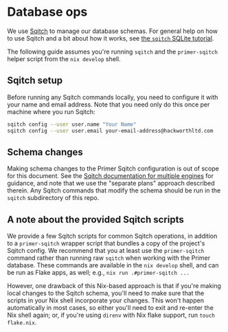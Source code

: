# Database ops

We use [Sqitch](https://sqitch.org/about/) to manage our database
schemas. For general help on how to use Sqitch and a bit about how it
works, see [the `sqitch` SQLite
tutorial](https://sqitch.org/docs/manual/sqitchtutorial-sqlite/).

The following guide assumes you're running `sqitch` and the
`primer-sqitch` helper script from the `nix develop` shell.

## Sqitch setup

Before running any Sqitch commands locally, you need to configure it
with your name and email address. Note that you need only do this once
per machine where you run Sqitch:

```sh
sqitch config --user user.name "Your Name"
sqitch config --user user.email your-email-address@hackworthltd.com
```

## Schema changes

Making schema changes to the Primer Sqitch configuration is out of
scope for this document. See the [Sqitch documentation for multiple
engines](https://sqitch.org/docs/manual/sqitch-configuration/#separate-plans)
for guidance, and note that we use the "separate plans" approach
described therein. Any Sqitch commands that modify the schema should
be run in the `sqitch` subdirectory of this repo.

## A note about the provided Sqitch scripts

We provide a few Sqitch scripts for common Sqitch operations, in
addition to a `primer-sqitch` wrapper script that bundles a copy of
the project's Sqitch config. We recommend that you at least use the
`primer-sqitch` command rather than running raw `sqitch` when working
with the Primer database. These commands are available in the `nix develop`
shell, and can be run as Flake apps, as well; e.g., `nix run .#primer-sqitch ...`

However, one drawback of this Nix-based approach is that if you're
making local changes to the Sqitch schema, you'll need to make sure
that the scripts in your Nix shell incorporate your changes. This
won't happen automatically in most cases, so either you'll need to
exit and re-enter the Nix shell again; or, if you're using `direnv`
with Nix flake support, run `touch flake.nix`.

